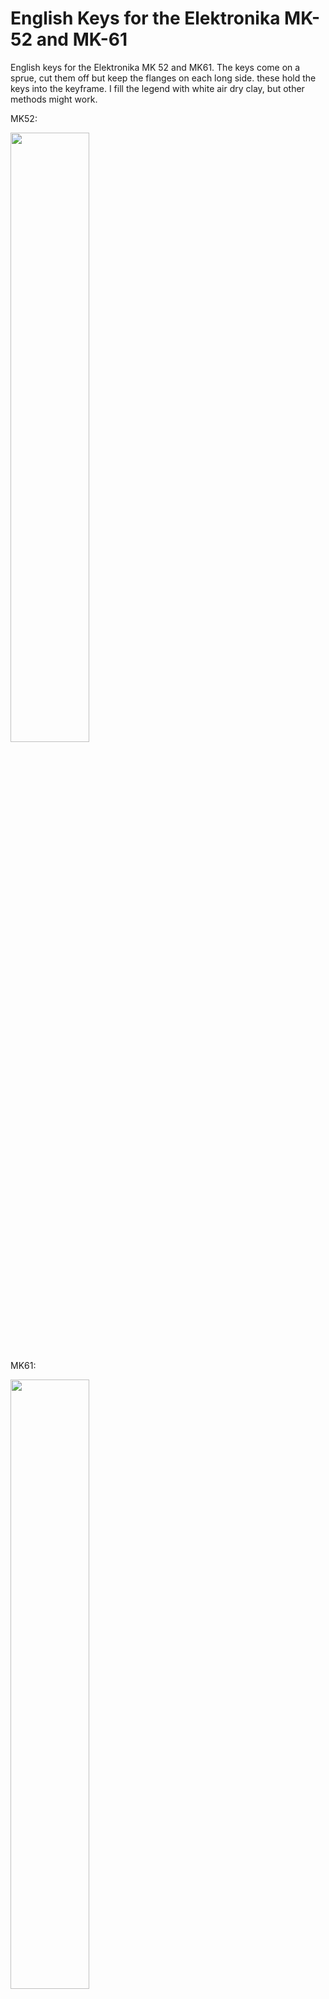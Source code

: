 # English Keys for the Elektronika MK-52 and MK-61

English keys for the Elektronika MK 52 and MK61.
The keys come on a sprue, cut them off but keep the flanges on each long side. these hold the keys into the keyframe.
I fill the legend with white air dry clay, but other methods might work.

MK52:

<img src="https://github.com/blackjetrock/elektronika_mk_english_keys/assets/31587992/f56ad182-d56f-4c4a-9690-fa24dd598256" width="50%">

MK61:

<img src="https://github.com/blackjetrock/elektronika_mk_english_keys/assets/31587992/c83fad51-b852-4f49-a4b8-5220b6a526b3" width="50%">
